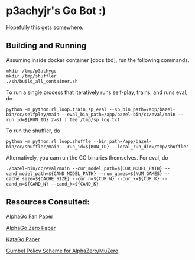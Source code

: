 # p3achyjr's Go Bot :)

Hopefully this gets somewhere.

## Building and Running

Assuming inside docker container [docs tbd], run the following commands.

```
mkdir /tmp/p3achygo
mkdir /tmp/shuffler
./sh/build_all_container.sh
```

To run a single process that iteratively runs self-play, trains, and runs eval, do

```
python -m python.rl_loop.train_sp_eval --sp_bin_path=/app/bazel-bin/cc/selfplay/main --eval_bin_path=/app/bazel-bin/cc/eval/main --run_id=${RUN_ID} 2>&1 | tee /tmp/sp_log.txt
```

To run the shuffler, do
```
python -m python.rl_loop.shuffle --bin_path=/app/bazel-bin/cc/shuffler/main --run_id=${RUN_ID} --local_run_dir=/tmp/shuffler
```

Alternatively, you can run the CC binaries themselves. For eval, do
```
./bazel-bin/cc/eval/main --cur_model_path=${CUR_MODEL_PATH} --cand_model_path=${CAND_MODEL_PATH} --num_games=${NUM_GAMES} --cache_size=${CACHE_SIZE} --cur_n=${CUR_N} --cur_k=${CUR_K} --cand_n=${CAND_N} --cand_k=${CAND_K}
```

## Resources Consulted:

[AlphaGo Fan Paper](https://www.rose-hulman.edu/class/cs/csse413/schedule/day16/MasteringTheGameofGo.pdf)

[AlphaGo Zero Paper](https://www.nature.com/articles/nature24270.epdf)

[KataGo Paper](https://arxiv.org/pdf/1902.10565.pdf)

[Gumbel Policy Scheme for AlphaZero/MuZero](https://openreview.net/pdf?id=bERaNdoegnO)
